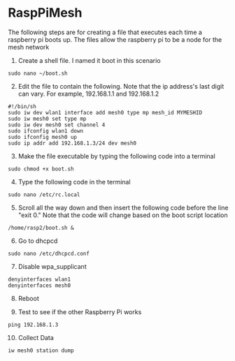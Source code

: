 # RaspPiMesh

The following steps are for creating a file that executes each time a raspberry pi boots up. The files allow the raspberry pi to be a node for the mesh network

1. Create a shell file. I named it boot in this scenario

```sudo nano ~/boot.sh```

2. Edit the file to contain the following. Note that the ip address's last digit can vary. For example, 192.168.1.1 and 192.168.1.2

```
#!/bin/sh
sudo iw dev wlan1 interface add mesh0 type mp mesh_id MYMESHID
sudo iw mesh0 set type mp
sudo iw dev mesh0 set channel 4
sudo ifconfig wlan1 down
sudo ifconfig mesh0 up
sudo ip addr add 192.168.1.3/24 dev mesh0 
```
3. Make the file executable by typing the following code into a terminal

```sudo chmod +x boot.sh```

4. Type the following code in the terminal 

```sudo nano /etc/rc.local```

5. Scroll all the way down and then insert the following code before the line "exit 0." Note that the code will change based on the boot script location

```/home/rasp2/boot.sh &```

6. Go to dhcpcd

```sudo nano /etc/dhcpcd.conf```

7. Disable wpa_supplicant

```
denyinterfaces wlan1
denyinterfaces mesh0
```

8. Reboot

9. Test to see if the other Raspberry Pi works

```ping 192.168.1.3```

10. Collect Data

```iw mesh0 station dump```
